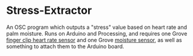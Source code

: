 # Stress-Extractor
An OSC program which outputs a "stress" value based on heart rate and palm moisture. Runs on Arduino and Processing, and requires one Grove [finger clip heart rate sensor](https://www.seeedstudio.com/s/heart%20rate%20sensor.html) and one Grove [moisture sensor](https://www.seeedstudio.com/Grove-Moisture-Sensor-p-955.html), as well as something to attach them to the Arduino board.
